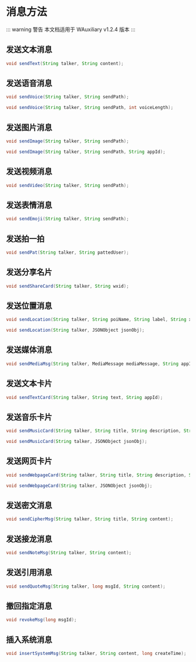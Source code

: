 # 消息方法

::: warning 警告
本文档适用于 WAuxiliary v1.2.4 版本
:::

## 发送文本消息

```java
void sendText(String talker, String content);
```

## 发送语音消息

```java
void sendVoice(String talker, String sendPath);

void sendVoice(String talker, String sendPath, int voiceLength);
```

## 发送图片消息

```java
void sendImage(String talker, String sendPath);

void sendImage(String talker, String sendPath, String appId);
```

## 发送视频消息

```java
void sendVideo(String talker, String sendPath);
```

## 发送表情消息

```java
void sendEmoji(String talker, String sendPath);
```

## 发送拍一拍

```java
void sendPat(String talker, String pattedUser);
```

## 发送分享名片

```java
void sendShareCard(String talker, String wxid);
```

## 发送位置消息

```java
void sendLocation(String talker, String poiName, String label, String x, String y, String scale);

void sendLocation(String talker, JSONObject jsonObj);
```

## 发送媒体消息

```java
void sendMediaMsg(String talker, MediaMessage mediaMessage, String appId);
```

## 发送文本卡片

```java
void sendTextCard(String talker, String text, String appId);
```

## 发送音乐卡片

```java
void sendMusicCard(String talker, String title, String description, String playUrl, String infoUrl, String appId);

void sendMusicCard(String talker, JSONObject jsonObj);
```

## 发送网页卡片

```java
void sendWebpageCard(String talker, String title, String description, String webpageUrl, String appId);

void sendWebpageCard(String talker, JSONObject jsonObj);
```

## 发送密文消息

```java
void sendCipherMsg(String talker, String title, String content);
```

## 发送接龙消息

```java
void sendNoteMsg(String talker, String content);
```

## 发送引用消息

```java
void sendQuoteMsg(String talker, long msgId, String content);
```

## 撤回指定消息

```java
void revokeMsg(long msgId);
```

## 插入系统消息

```java
void insertSystemMsg(String talker, String content, long createTime);
```
